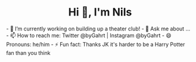 <h1 align="center">Hi 👋, I'm Nils</h1>
- 🔭 I’m currently working on building up a theater club!
- 💬 Ask me about ...
- 📫 How to reach me: Twitter @byGahrt | Instagram @byGahrt 
- 😄 Pronouns: he/him
- ⚡ Fun fact: Thanks JK it's harder to be a Harry Potter fan than you think


<!--
**Gahrt/Gahrt** is a ✨ _special_ ✨ repository because its `README.md` (this file) appears on your GitHub profile.

Here are some ideas to get you started:

- 🔭 I’m currently working on ...
- 🌱 I’m currently learning ...
- 👯 I’m looking to collaborate on ...
- 🤔 I’m looking for help with ...
- 💬 Ask me about ...
- 📫 How to reach me: ...
- 😄 Pronouns: ...
- ⚡ Fun fact: ...
-->
